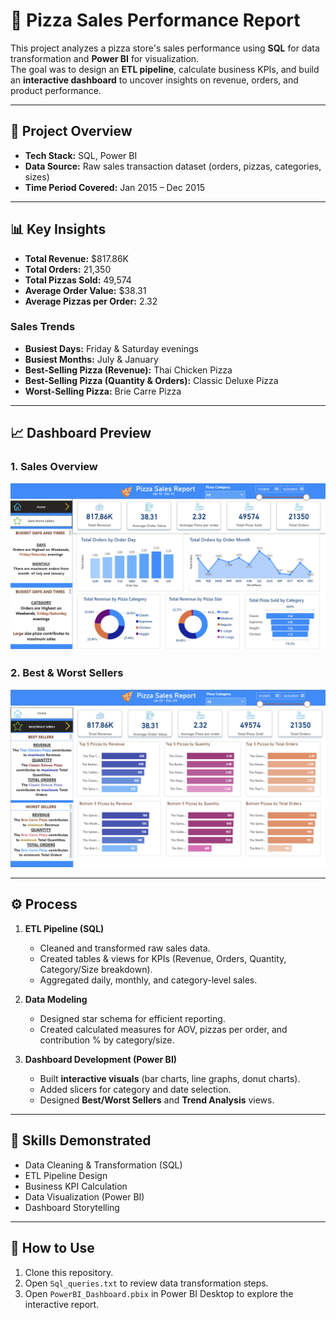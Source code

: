 # 🍕 Pizza Sales Performance Report

This project analyzes a pizza store's sales performance using **SQL** for data transformation and **Power BI** for visualization.  
The goal was to design an **ETL pipeline**, calculate business KPIs, and build an **interactive dashboard** to uncover insights on revenue, orders, and product performance.

---
## 🚀 Project Overview
- **Tech Stack:** SQL, Power BI  
- **Data Source:** Raw sales transaction dataset (orders, pizzas, categories, sizes)  
- **Time Period Covered:** Jan 2015 – Dec 2015  

---
## 📊 Key Insights
- **Total Revenue:** $817.86K  
- **Total Orders:** 21,350  
- **Total Pizzas Sold:** 49,574  
- **Average Order Value:** $38.31  
- **Average Pizzas per Order:** 2.32  

### Sales Trends
- **Busiest Days:** Friday & Saturday evenings  
- **Busiest Months:** July & January  
- **Best-Selling Pizza (Revenue):** Thai Chicken Pizza  
- **Best-Selling Pizza (Quantity & Orders):** Classic Deluxe Pizza  
- **Worst-Selling Pizza:** Brie Carre Pizza  

---
## 📈 Dashboard Preview
### **1. Sales Overview**
![Sales Overview](./Screenshot%202025-09-22%20064851.png)

### **2. Best & Worst Sellers**
![Best & Worst Sellers](./Screenshot%202025-09-22%20064926.png)

---
## ⚙️ Process
1. **ETL Pipeline (SQL)**
   - Cleaned and transformed raw sales data.  
   - Created tables & views for KPIs (Revenue, Orders, Quantity, Category/Size breakdown).  
   - Aggregated daily, monthly, and category-level sales.  

2. **Data Modeling**
   - Designed star schema for efficient reporting.  
   - Created calculated measures for AOV, pizzas per order, and contribution % by category/size.  

3. **Dashboard Development (Power BI)**
   - Built **interactive visuals** (bar charts, line graphs, donut charts).  
   - Added slicers for category and date selection.  
   - Designed **Best/Worst Sellers** and **Trend Analysis** views.  

---

## 🔑 Skills Demonstrated
- Data Cleaning & Transformation (SQL)  
- ETL Pipeline Design  
- Business KPI Calculation  
- Data Visualization (Power BI)  
- Dashboard Storytelling  

---

## 📌 How to Use
1. Clone this repository.  
2. Open `Sql_queries.txt` to review data transformation steps.  
3. Open `PowerBI_Dashboard.pbix` in Power BI Desktop to explore the interactive report.  




